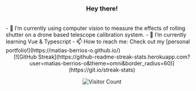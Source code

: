 
<div align="center">

### Hey there! 
</div> 
<div>
<br/>
- 🔭 I’m currently using computer vision to measure the effects of rolling shutter on a drone based telescope calibration system.
- 🌱 I’m currently learning Vue & Typescript
- 📫 How to reach me: Check out my [personal portfolio!](https://matias-berrios-o.github.io/)
</div>
<div align="center">
[![GitHub Streak](https://github-readme-streak-stats.herokuapp.com?user=matias-berrios-o&theme=omni&border_radius=60)](https://git.io/streak-stats)


![Visitor Count](https://profile-counter.glitch.me/matias-berrios-o/count.svg)
</div>
